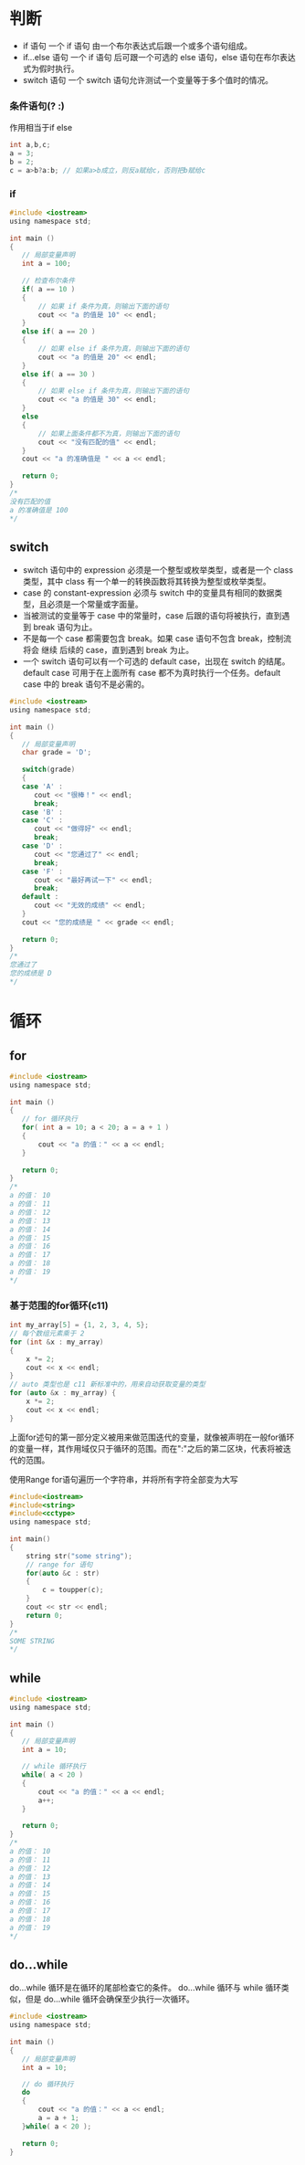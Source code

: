 # 判断
* if 语句	一个 if 语句 由一个布尔表达式后跟一个或多个语句组成。
* if...else 语句	一个 if 语句 后可跟一个可选的 else 语句，else 语句在布尔表达式为假时执行。
* switch 语句	一个 switch 语句允许测试一个变量等于多个值时的情况。

### 条件语句(? :)
作用相当于if else
```c
int a,b,c;
a = 3;
b = 2;
c = a>b?a:b; // 如果a>b成立，则反a赋给c，否则把b赋给c
```

### if
```c
#include <iostream>
using namespace std;
 
int main ()
{
   // 局部变量声明
   int a = 100;
 
   // 检查布尔条件
   if( a == 10 )
   {
       // 如果 if 条件为真，则输出下面的语句
       cout << "a 的值是 10" << endl;
   }
   else if( a == 20 )
   {
       // 如果 else if 条件为真，则输出下面的语句
       cout << "a 的值是 20" << endl;
   }
   else if( a == 30 )
   {
       // 如果 else if 条件为真，则输出下面的语句
       cout << "a 的值是 30" << endl;
   }
   else
   {
       // 如果上面条件都不为真，则输出下面的语句
       cout << "没有匹配的值" << endl;
   }
   cout << "a 的准确值是 " << a << endl;
 
   return 0;
}
/*
没有匹配的值
a 的准确值是 100
*/ 
```

## switch
* switch 语句中的 expression 必须是一个整型或枚举类型，或者是一个 class 类型，其中 class 有一个单一的转换函数将其转换为整型或枚举类型。
* case 的 constant-expression 必须与 switch 中的变量具有相同的数据类型，且必须是一个常量或字面量。
* 当被测试的变量等于 case 中的常量时，case 后跟的语句将被执行，直到遇到 break 语句为止。
* 不是每一个 case 都需要包含 break。如果 case 语句不包含 break，控制流将会 继续 后续的 case，直到遇到 break 为止。
* 一个 switch 语句可以有一个可选的 default case，出现在 switch 的结尾。default case 可用于在上面所有 case 都不为真时执行一个任务。default case 中的 break 语句不是必需的。
```c
#include <iostream>
using namespace std;
 
int main ()
{
   // 局部变量声明
   char grade = 'D';
 
   switch(grade)
   {
   case 'A' :
      cout << "很棒！" << endl; 
      break;
   case 'B' :
   case 'C' :
      cout << "做得好" << endl;
      break;
   case 'D' :
      cout << "您通过了" << endl;
      break;
   case 'F' :
      cout << "最好再试一下" << endl;
      break;
   default :
      cout << "无效的成绩" << endl;
   }
   cout << "您的成绩是 " << grade << endl;
 
   return 0;
}
/*
您通过了
您的成绩是 D
*/
```


# 循环
## for
```c
#include <iostream>
using namespace std;
 
int main ()
{
   // for 循环执行
   for( int a = 10; a < 20; a = a + 1 )
   {
       cout << "a 的值：" << a << endl;
   }
 
   return 0;
}
/*
a 的值： 10
a 的值： 11
a 的值： 12
a 的值： 13
a 的值： 14
a 的值： 15
a 的值： 16
a 的值： 17
a 的值： 18
a 的值： 19
*/
```

### 基于范围的for循环(c11)
```c
int my_array[5] = {1, 2, 3, 4, 5};
// 每个数组元素乘于 2
for (int &x : my_array)
{
    x *= 2;
    cout << x << endl;  
}
// auto 类型也是 c11 新标准中的，用来自动获取变量的类型
for (auto &x : my_array) {
    x *= 2;
    cout << x << endl;  
}
```
上面for述句的第一部分定义被用来做范围迭代的变量，就像被声明在一般for循环的变量一样，其作用域仅只于循环的范围。而在":"之后的第二区块，代表将被迭代的范围。

使用Range for语句遍历一个字符串，并将所有字符全部变为大写
```c
#include<iostream>  
#include<string>  
#include<cctype>  
using namespace std;  
  
int main()  
{  
    string str("some string");  
    // range for 语句  
    for(auto &c : str)  
    {  
        c = toupper(c);  
    }  
    cout << str << endl;  
    return 0;  
}
/*
SOME STRING
*/
```

## while
```c
#include <iostream>
using namespace std;
 
int main ()
{
   // 局部变量声明
   int a = 10;

   // while 循环执行
   while( a < 20 )
   {
       cout << "a 的值：" << a << endl;
       a++;
   }
 
   return 0;
}
/*
a 的值： 10
a 的值： 11
a 的值： 12
a 的值： 13
a 的值： 14
a 的值： 15
a 的值： 16
a 的值： 17
a 的值： 18
a 的值： 19
*/
```

## do...while
do...while 循环是在循环的尾部检查它的条件。
do...while 循环与 while 循环类似，但是 do...while 循环会确保至少执行一次循环。
```c
#include <iostream>
using namespace std;
 
int main ()
{
   // 局部变量声明
   int a = 10;

   // do 循环执行
   do
   {
       cout << "a 的值：" << a << endl;
       a = a + 1;
   }while( a < 20 );
 
   return 0;
}
```

